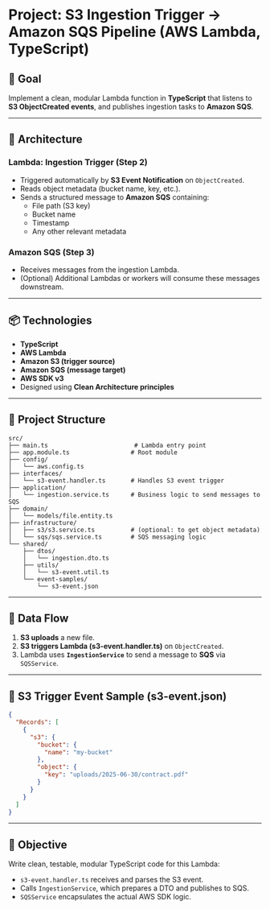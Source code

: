
# Project: S3 Ingestion Trigger → Amazon SQS Pipeline (AWS Lambda, TypeScript)

## 🧩 Goal

Implement a clean, modular Lambda function in **TypeScript** that listens to **S3 ObjectCreated events**, and publishes ingestion tasks to **Amazon SQS**.

---

## 🧱 Architecture

### Lambda: Ingestion Trigger (Step 2)

- Triggered automatically by **S3 Event Notification** on `ObjectCreated`.
- Reads object metadata (bucket name, key, etc.).
- Sends a structured message to **Amazon SQS** containing:
  - File path (S3 key)
  - Bucket name
  - Timestamp
  - Any other relevant metadata

### Amazon SQS (Step 3)

- Receives messages from the ingestion Lambda.
- (Optional) Additional Lambdas or workers will consume these messages downstream.

---

## 📦 Technologies

- **TypeScript**
- **AWS Lambda**
- **Amazon S3 (trigger source)**
- **Amazon SQS (message target)**
- **AWS SDK v3**
- Designed using **Clean Architecture principles**

---

## 🧱 Project Structure

```
src/
├── main.ts                        # Lambda entry point
├── app.module.ts                 # Root module
├── config/
│   └── aws.config.ts
├── interfaces/
│   └── s3-event.handler.ts       # Handles S3 event trigger
├── application/
│   └── ingestion.service.ts      # Business logic to send messages to SQS
├── domain/
│   └── models/file.entity.ts
├── infrastructure/
│   ├── s3/s3.service.ts          # (optional: to get object metadata)
│   └── sqs/sqs.service.ts        # SQS messaging logic
└── shared/
    ├── dtos/
    │   └── ingestion.dto.ts
    ├── utils/
    │   └── s3-event.util.ts
    └── event-samples/
        └── s3-event.json
```

---

## 🔁 Data Flow

1. **S3 uploads** a new file.
2. **S3 triggers Lambda (s3-event.handler.ts)** on `ObjectCreated`.
3. Lambda uses **`IngestionService`** to send a message to **SQS** via `SQSService`.

---

## 🔗 S3 Trigger Event Sample (s3-event.json)

```json
{
  "Records": [
    {
      "s3": {
        "bucket": {
          "name": "my-bucket"
        },
        "object": {
          "key": "uploads/2025-06-30/contract.pdf"
        }
      }
    }
  ]
}
```

---

## 🎯 Objective

Write clean, testable, modular TypeScript code for this Lambda:
- `s3-event.handler.ts` receives and parses the S3 event.
- Calls `IngestionService`, which prepares a DTO and publishes to SQS.
- `SQSService` encapsulates the actual AWS SDK logic.

